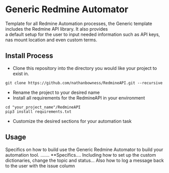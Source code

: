 # Generic Redmine Automator
Template for all Redmine Automation processes, the Generic template includes the Redmine API library. It also provides  
a default setup for the user to input needed information such as API keys, nas mount location and even custom terms.

## Install Process
- Clone this repository into the directory you would like your project to exist in. 
```console
git clone https://github.com/nathanbowness/RedmineAPI.git --recursive
```
- Rename the project to your desired name
- Install all requirements for the RedmineAPI in your environment
```console
cd "your_project_name"/RedmineAPI
pip3 install requirements.txt
```
- Customize the desired sections for your automation task

## Usage
Specifics on how to build use the Generic Redmine Automator to build your automation tool.
.......
**Specifics.... Including how to set up the custom dictionaries, change the topic and
status... Also how to log a message back to the user with the issue column


